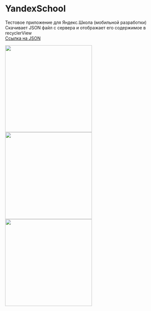 # YandexSchool
Тестовое приложение для Яндекс.Школа (мобильной разработки)</br>
Скачивает JSON файл с сервера и отображает его содержимое в recyclerView</br>
[Ссылка на JSON](http://cache-default05h.cdn.yandex.net/download.cdn.yandex.net/mobilization-2016/artists.json)

<img src="https://github.com/iamkatrechko/YandexSchool/blob/master/raw/1.png" width="280">
<img src="https://github.com/iamkatrechko/YandexSchool/blob/master/raw/2.png" width="280">
<img src="https://github.com/iamkatrechko/YandexSchool/blob/master/raw/3.png" width="280">
